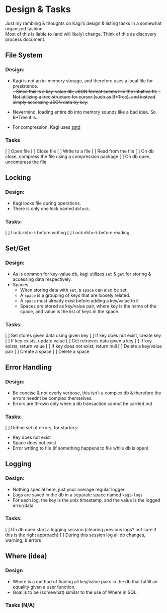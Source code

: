 # Design & Tasks
Just my rambling & thoughts on Kagi's design & listing tasks in a somewhat organized fashion.  
Most of this is liable to (and will likely) change. Think of this as discovery process document.  
## File System
### Design:
- Kagi is not an in-memory storage, and therefore uses a local file for presistence.  
~~- Since this is a key-value db, JSON format seems like the intuitive fit.~~
~~- Not utilizing a tree structure for cursor (such as B+Tree), and instead simply accessing JSON data by key.~~  
- Nevermind, loading entire db into memory sounds like a bad idea. So B+Tree it is.  

- For compression, Kagi uses [zstd](https://github.com/DataDog/zstd)
### Tasks
[ ] Open file
[ ] Close file
[ ] Write to a file
[ ] Read from the file
[ ] On db close, compress the file using a compression package
[ ] On db open, uncompress the file

## Locking
### Design:
- Kagi locks file during operations.
- There is only one lock named `dblock`.
### Tasks:
[ ] Lock `dblock` before writing
[ ] Lock `dblock` before reading

## Set/Get
### Design:
- As is common for key-value db, kagi utilizes `set` & `get` for storing & accessing data respectively.
- Spaces
  * When storing data with `set`, a `space` can also be set.
  * A `space` is a grouping of keys that are loosely related.
  * A `space` must already exist before adding a key/value to it
  * Spaces are stored as key/value pair, where key is the name of the space, and value is the list of keys in the space.
### Tasks:
[ ] Set stores given data using given key
  [ ] If key does not exist, create key
  [ ] If key exists, update value
[ ] Get retrieves data given a key
  [ ] If key exists, return value
  [ ] If key does not exist, return null
[ ] Delete a key/value pair
[ ] Create a space
[ ] Delete a space

## Error Handling
### Design:
- Be concise & not overly verbose, this isn't a complex db & therefore the errors neednt be complex themselves.
- Errors are thrown only when a db transaction cannot be carried out
### Tasks:
[ ] Define set of errors, for starters:
  - Key does not exist
  - Space does not exist
  - Error writing to file (if something happens to file while db is open)

## Logging
### Design:
- Nothing special here, just your average regular logger.
- Logs are saved in the db in a separate space named `kagi-logs`
- For each log, the key is the unix timestamp, and the value is the logged error/data
### Tasks:
[ ] On db open start a logging session (clearing previous logs? not sure if this is the right approach)
[ ] During this session log all db changes, warning, & errors

## Where (idea)
### Design
- Where is a method of finding all key/value pairs in the db that fulfill an equality given a user function.
- Goal is to be (somewhat) similar to the use of Where in SQL.
### Tasks (N/A)
